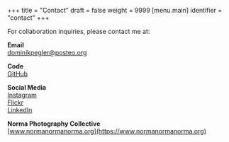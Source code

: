 +++
title = "Contact"
draft = false
weight = 9999
[menu.main]
  identifier = "contact"
+++

For collaboration inquiries, please contact me at:

**Email**  
[dominikpegler@posteo.org](mailto:dominikpegler@posteo.org)

**Code**  
[GitHub](https://www.github.com/dominikpegler)

**Social Media**  
[Instagram](https://www.instagram.com/imgki_erdenpol/?hl=en)  
[Flickr](https://www.flickr.com/photos/imgki_erdenpol/)  
[LinkedIn](https://www.linkedin.com/in/dominikpegler-vie/)

**Norma Photography Collective**  
[www.normanormanorma.org](https://www.normanormanorma.org)
